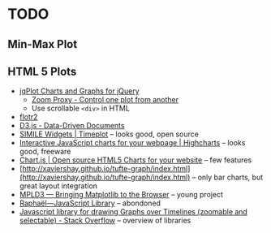 # TODO
## Min-Max Plot

## HTML 5 Plots
* [jqPlot Charts and Graphs for jQuery](http://www.jqplot.com/)
	* [Zoom Proxy - Control one plot from another](http://www.jqplot.com/deploy/dist/examples/zoomProxy.html)
	* Use scrollable `<div>` in HTML
* [flotr2](http://humblesoftware.com/flotr2/)
* [D3.js - Data-Driven Documents](http://d3js.org/)
* [SIMILE Widgets | Timeplot](http://www.simile-widgets.org/timeplot/) – looks
  good, open source
* [Interactive JavaScript charts for your webpage | Highcharts](http://www.highcharts.com/)
  – looks good, freeware
* [Chart.js | Open source HTML5 Charts for your website](http://www.chartjs.org/)
  – few features
* [http://xaviershay.github.io/tufte-graph/index.html](http://xaviershay.github.io/tufte-graph/index.html)
  – only bar charts, but great layout integration
* [MPLD3 — Bringing Matplotlib to the Browser](http://mpld3.github.io/) – young
  project
* [Raphaël—JavaScript Library](http://raphaeljs.com/) – abondoned
* [Javascript library for drawing Graphs over Timelines (zoomable and selectable) - Stack Overflow](http://stackoverflow.com/questions/1890434/javascript-library-for-drawing-graphs-over-timelines-zoomable-and-selectable) – overview of libraries